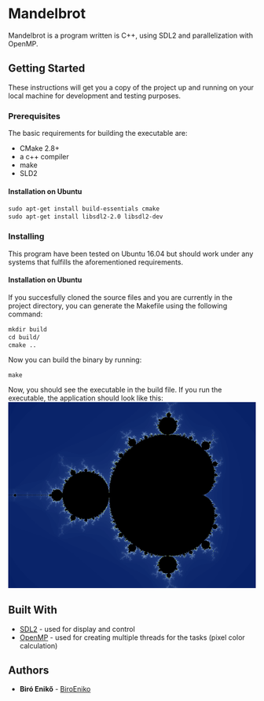 # Mandelbrot

Mandelbrot is a program written is C++, using SDL2 and parallelization with OpenMP. 

## Getting Started

These instructions will get you a copy of the project up and running on your local machine for development and testing purposes.

### Prerequisites

The basic requirements for building the executable are:

* CMake 2.8+
* a c++ compiler
* make
* SLD2

#### Installation on Ubuntu

```
sudo apt-get install build-essentials cmake
sudo apt-get install libsdl2-2.0 libsdl2-dev
```

### Installing

This program have been tested on Ubuntu 16.04 but should work under any systems that fulfills the aforementioned requirements.

#### Installation on Ubuntu

If you succesfully cloned the source files and you are currently in the project directory, you can generate the Makefile using the following command:

```
mkdir build
cd build/
cmake ..
```
Now you can build the binary by running:

```
make
```
Now, you should see the executable in the build file. If you run the executable, the application should look like this:
![](https://github.com/biroeniko/mandelbrot/blob/master/img/demo.png)

## Built With

* [SDL2](https://www.libsdl.org/) - used for display and control
* [OpenMP](https://www.openmp.org/) - used for creating multiple threads for the tasks (pixel color calculation)

## Authors

* **Biró Enikő** - [BiroEniko](https://github.com/biroeniko)
